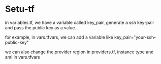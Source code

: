 # Setu-tf

in variables.tf, we have a variable called key_pair, generate a ssh key-pair and pass the public key as a value.

for example, in vars.tfvars, we can add a variable like key_pair="your-ssh-public-key"

we can also change the provider region in providers.tf, instance type and ami in vars.tfvars
